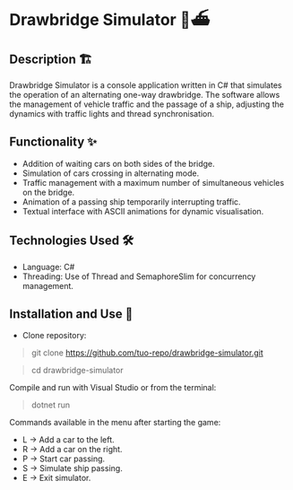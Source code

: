 ﻿# Drawbridge Simulator 🚗⛴️

## Description 🏗️
Drawbridge Simulator is a console application written in C# that simulates the operation of an alternating one-way drawbridge. The software allows the management of vehicle traffic and the passage of a ship, adjusting the dynamics with traffic lights and thread synchronisation.

## Functionality ✨
- Addition of waiting cars on both sides of the bridge.
- Simulation of cars crossing in alternating mode.
- Traffic management with a maximum number of simultaneous vehicles on the bridge.
- Animation of a passing ship temporarily interrupting traffic.
- Textual interface with ASCII animations for dynamic visualisation.

## Technologies Used 🛠️
- Language: C#
- Threading: Use of Thread and SemaphoreSlim for concurrency management.

## Installation and Use 🚀

- Clone repository:
> git clone https://github.com/tuo-repo/drawbridge-simulator.git

> cd drawbridge-simulator

Compile and run with Visual Studio or from the terminal:

> dotnet run

Commands available in the menu after starting the game:

- L → Add a car to the left.
- R → Add a car on the right.
- P → Start car passing.
- S → Simulate ship passing.
- E → Exit simulator.
 
